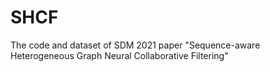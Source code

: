 # SHCF
The code and dataset of SDM 2021 paper "Sequence-aware Heterogeneous Graph Neural Collaborative Filtering"
